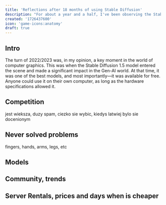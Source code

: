 ```yaml
---
title: 'Reflections after 18 months of using Stable Diffusion'
description: "For about a year and a half, I've been observing the Stable Diffusion scene. I've generated tens of thousands of images in various ways. Most of them unnecessarily. In this article, I want to share my brief thoughts on a few topics related to Stable Diffusion."
created: '1726437600'
icon: 'game-icons:anatomy'
draft: true
---
```


## Intro

The turn of 2022/2023 was, in my opinion, a key moment in the world of computer
graphics. This was when the Stable Diffusion 1.5 model entered the scene and
made a significant impact in the Gen-AI world. At that time, it was one of the
best models, and most importantly—it was available for free. Anyone could use it
on their own computer, as long as the hardware specifications allowed it.

## Competition

jest wieksza, duzy spam, ciezko sie wybic, kiedys latwiej bylo sie docenionym

## Never solved problems

fingers, hands, arms, legs, etc

## Models

## Community, trends

## Server Rentals, prices and days when is cheaper
